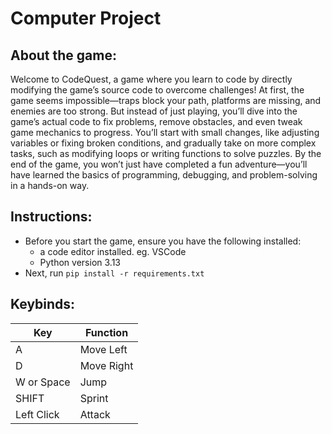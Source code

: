 # Computer Project

## About the game:

Welcome to CodeQuest, a game where you learn to code by directly modifying the game’s source code to overcome challenges! At first, the game seems impossible—traps block your path, platforms are missing, and enemies are too strong. But instead of just playing, you’ll dive into the game’s actual code to fix problems, remove obstacles, and even tweak game mechanics to progress. You’ll start with small changes, like adjusting variables or fixing broken conditions, and gradually take on more complex tasks, such as modifying loops or writing functions to solve puzzles. By the end of the game, you won’t just have completed a fun adventure—you’ll have learned the basics of programming, debugging, and problem-solving in a hands-on way.

## Instructions:

- Before you start the game, ensure you have the following installed:
  - a code editor installed. eg. VSCode
  - Python version 3.13
- Next, run `pip install -r requirements.txt`

## Keybinds:

| Key        | Function   |
| ---------- | ---------- |
| A          | Move Left  |
| D          | Move Right |
| W or Space | Jump       |
| SHIFT      | Sprint     |
| Left Click | Attack     |
